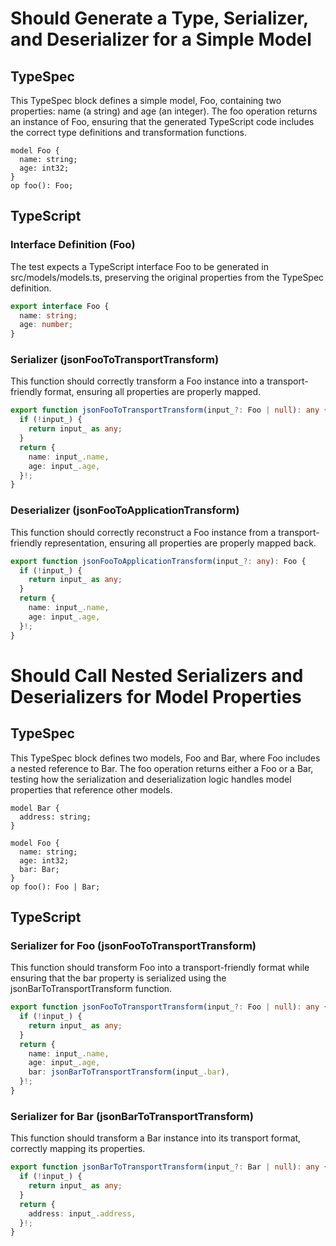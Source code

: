 # Should Generate a Type, Serializer, and Deserializer for a Simple Model

## TypeSpec

This TypeSpec block defines a simple model, Foo, containing two properties: name (a string) and age (an integer). The foo operation returns an instance of Foo, ensuring that the generated TypeScript code includes the correct type definitions and transformation functions.

```tsp
model Foo {
  name: string;
  age: int32;
}
op foo(): Foo;
```

## TypeScript

### Interface Definition (Foo)

The test expects a TypeScript interface Foo to be generated in src/models/models.ts, preserving the original properties from the TypeSpec definition.

```ts src/models/models.ts interface Foo
export interface Foo {
  name: string;
  age: number;
}
```

### Serializer (jsonFooToTransportTransform)

This function should correctly transform a Foo instance into a transport-friendly format, ensuring all properties are properly mapped.

```ts src/models/internal/serializers.ts function jsonFooToTransportTransform
export function jsonFooToTransportTransform(input_?: Foo | null): any {
  if (!input_) {
    return input_ as any;
  }
  return {
    name: input_.name,
    age: input_.age,
  }!;
}
```

### Deserializer (jsonFooToApplicationTransform)

This function should correctly reconstruct a Foo instance from a transport-friendly representation, ensuring all properties are properly mapped back.

```ts src/models/internal/serializers.ts function jsonFooToApplicationTransform
export function jsonFooToApplicationTransform(input_?: any): Foo {
  if (!input_) {
    return input_ as any;
  }
  return {
    name: input_.name,
    age: input_.age,
  }!;
}
```

# Should Call Nested Serializers and Deserializers for Model Properties

## TypeSpec

This TypeSpec block defines two models, Foo and Bar, where Foo includes a nested reference to Bar. The foo operation returns either a Foo or a Bar, testing how the serialization and deserialization logic handles model properties that reference other models.

```tsp
model Bar {
  address: string;
}

model Foo {
  name: string;
  age: int32;
  bar: Bar;
}
op foo(): Foo | Bar;
```

## TypeScript

### Serializer for Foo (jsonFooToTransportTransform)

This function should transform Foo into a transport-friendly format while ensuring that the bar property is serialized using the jsonBarToTransportTransform function.

```ts src/models/internal/serializers.ts function jsonFooToTransportTransform
export function jsonFooToTransportTransform(input_?: Foo | null): any {
  if (!input_) {
    return input_ as any;
  }
  return {
    name: input_.name,
    age: input_.age,
    bar: jsonBarToTransportTransform(input_.bar),
  }!;
}
```

### Serializer for Bar (jsonBarToTransportTransform)

This function should transform a Bar instance into its transport format, correctly mapping its properties.

```ts src/models/internal/serializers.ts function jsonBarToTransportTransform
export function jsonBarToTransportTransform(input_?: Bar | null): any {
  if (!input_) {
    return input_ as any;
  }
  return {
    address: input_.address,
  }!;
}
```
